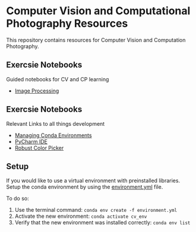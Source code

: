 # Computer Vision and Computational Photography Resources
This repository contains resources for Computer Vision and Computation Photography.

## Exercsie Notebooks
Guided notebooks for CV and CP learning
- [Image Processing](/image-processing)

## Exercsie Notebooks
Relevant Links to all things development
- [Managing Conda Environments](https://docs.conda.io/projects/conda/en/latest/user-guide/tasks/manage-environments.html#managing-environments)
- [PyCharm IDE](https://www.jetbrains.com/pycharm/)
- [Robust Color Picker](https://imagecolorpicker.com/)

## Setup

If you would like to use a virtual environment with preinstalled libraries. Setup the conda environment by using the [environment.yml](/environment.yml) file.

To do so:
1. Use the terminal command:
`conda env create -f environment.yml`
2. Activate the new environment:
`conda activate cv_env`
3. Verify that the new environment was installed correctly:
`conda env list`

